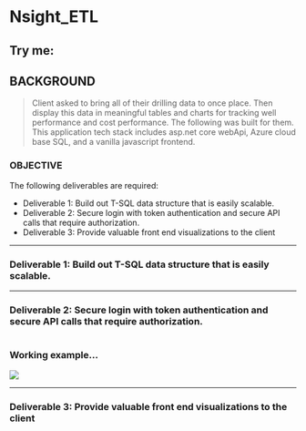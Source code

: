 # Nsight_ETL

## Try me: 

## BACKGROUND

> Client asked to bring all of their drilling data to once place. Then display this data in meaningful tables and charts for tracking well performance and cost performance. The following was built for them. This application tech stack includes asp.net core webApi, Azure cloud base SQL, and a vanilla javascript frontend.

### OBJECTIVE

The following deliverables are required:

- Deliverable 1: Build out T-SQL data structure that is easily scalable. 
- Deliverable 2: Secure login with token authentication and secure API calls that require authorization.
- Deliverable 3: Provide valuable front end visualizations to the client

---

### Deliverable 1: Build out T-SQL data structure that is easily scalable. 

> 

---

### Deliverable 2: Secure login with token authentication and secure API calls that require authorization.

>

<div style = "overflow: hidden;" class = "wrapper">
  <div><h3>Working example...</h3></div>
  <div  style = "overflow: hidden;"><img src="https://github.com/jcaraway-na/Nsight_ETL/blob/main/resources/screenshots/login_gif.gif"></div>
</div>

---

### Deliverable 3: Provide valuable front end visualizations to the client

>
